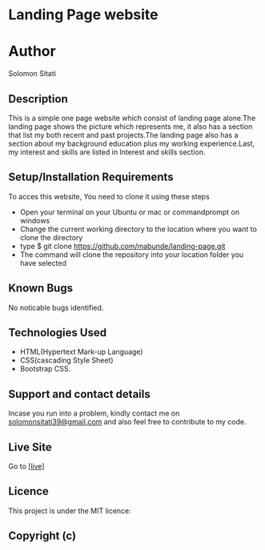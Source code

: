 # Landing Page website

# Author

Solomon Sitati 

## Description

This is a simple one page website which consist of landing page alone.The landing page shows the picture which represents me, it also has a section that list my both recent and past projects.The landing page also has a section about my background education plus my working experience.Last, my interest and skills are listed in Interest and skills section. 

## Setup/Installation Requirements

To acces this website, You need to clone it using these steps

* Open your terminal on your Ubuntu or mac or commandprompt on windows
* Change the current working directory to the location where you want to clone the directory
* type $ git clone https://github.com/mabunde/landing-page.git
* The command will clone the repository into your location folder you have selected
## Known Bugs
No noticable bugs identified.

## Technologies Used

* HTML(Hypertext Mark-up Language) 
* CSS(cascading Style Sheet) 
* Bootstrap CSS.

## Support and contact details

Incase you run into a problem, kindly contact me on solomonsitati39@gmail.com and also feel free to contribute to my code.

## Live Site

Go to <a href="https://mabunde.github.io/landing-page/">[live]</a> 

## Licence
This project is under the MIT licence:

## Copyright (c)